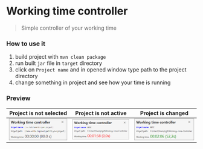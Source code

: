 # Working time controller
> Simple controller of your working time

### How to use it

1. build project with `mvn clean package`
2. run built `jar` file in `target` directory
3. click on `Project name` and in opened window type path to the project directory
4. change something in project and see how your time is running

### Preview

| Project is not selected            | Project is not active              | Project is changed                |
|:----------------------------------:|:----------------------------------:|:---------------------------------:|
| ![local 1](screenshots/local1.png) | ![local 2](screenshots/local2.png) | ![local 3](screenshots/local3.png)|
